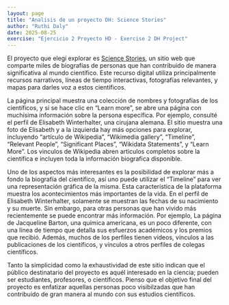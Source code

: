 ```yaml
---
layout: page
title: "Analisis de un proyecto DH: Science Stories"
author: "Ruthi Daly"
date: 2025-08-25
exercise: "Ejercicio 2 Proyecto HD - Exercise 2 DH Project"
---
```


El proyecto que elegí explorar es [Science Stories](https://www.sciencestories.io/welcome), un sitio web que comparte miles de biografías de personas que han contribuido de manera significativa al mundo científico. Este recurso digital utiliza principalmente recursos narrativos, líneas de tiempo interactivas, fotografías relevantes, y mapas para darles voz a estos científicos. 

La página principal muestra una colección de nombres y fotografías de los científicos, y si se hace clic en “Learn more”, se abre una página con muchísima información sobre la persona específica. Por ejemplo, consulté el perfil de Elisabeth Winterhalter, una cirujana alemana. El sitio muestra una foto de Elisabeth y a la izquierda hay más opciones para explorar, incluyendo “artículo de Wikipedia”, “Wikimedia gallery”, “Timeline”, “Relevant People”, “Significant Places”, “Wikidata Statements”, y “Learn More”. Los vinculos de Wikipedia abren articulos completos sobre la científica e incluyen toda la información biografica disponible. 

Uno de los aspectos más interesantes es la posibilidad de explorar más a fondo la biografía del científico, así uno puede utilizar el “Timeline” para ver una representación gráfica de la misma. Esta característica de la plataforma muestra los acontecimientos más importantes de la vida. En el perfil de Elisabeth Winterhalter, solamente se muestran las fechas de su nacimiento y su muerte. Sin embargo, para otras personas que han vivido más recientemente se puede encontrar más información. Por ejemplo, La página de Jacqueline Barton, una química americana, es un poco diferente, con una línea de tiempo que detalla sus esfuerzos académicos y los premios que recibió. Además, muchos de los perfiles tienen videos, vínculos a las publicaciones de los científicos, y vínculos a otros perfiles de colegas científicos. 

Tanto la simplicidad como la exhaustividad de este sitio indican que el público destinatario del proyecto es aquél interesado en la ciencia; pueden ser estudiantes, profesores, o científicos. Pienso que el objetivo final del proyecto es enfatizar aquellas personas poco visibilzadas que han contribuido de gran manera al mundo con sus estudios científicos.



